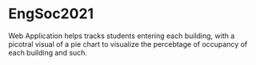# EngSoc2021
Web Application helps tracks students entering each building, with a picotral visual of a pie chart to visualize the percebtage of occupancy of each building and such. 
